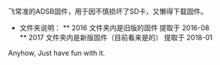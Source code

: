 飞常准的ADSB固件，用于因不慎损坏了SD卡，又懒得下载固件。    
* 文件夹说明：
** 2016 文件夹内是旧版的固件 提取于 2016-08    
** 2017 文件夹内是新版固件（目前看来是的） 提取于 2018-01    

Anyhow, Just have fun with it.

